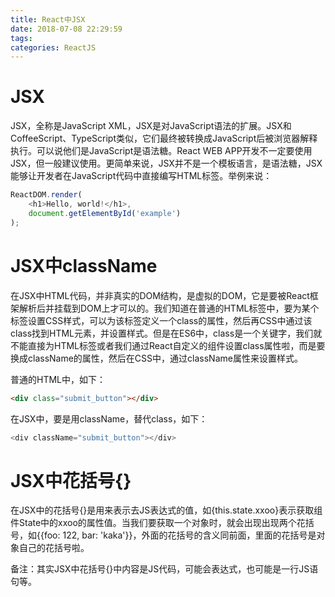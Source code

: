 ```yaml
---
title: React中JSX
date: 2018-07-08 22:29:59
tags:
categories: ReactJS
---
```


# JSX
JSX，全称是JavaScript XML，JSX是对JavaScript语法的扩展。JSX和CoffeeScript、TypeScript类似，它们最终被转换成JavaScript后被浏览器解释执行。可以说他们是JavaScript是语法糖。React WEB APP开发不一定要使用JSX，但一般建议使用。更简单来说，JSX并不是一个模板语言，是语法糖，JSX能够让开发者在JavaScript代码中直接编写HTML标签。举例来说：

```javascript
ReactDOM.render(
    <h1>Hello, world!</h1>,
    document.getElementById('example')
);
```

# JSX中className

在JSX中HTML代码，并非真实的DOM结构，是虚拟的DOM，它是要被React框架解析后并挂载到DOM上才可以的。我们知道在普通的HTML标签中，要为某个标签设置CSS样式，可以为该标签定义一个class的属性，然后再CSS中通过该class找到HTML元素，并设置样式。但是在ES6中，class是一个关键字，我们就不能直接为HTML标签或者我们通过React自定义的组件设置class属性啦，而是要换成className的属性，然后在CSS中，通过className属性来设置样式。

普通的HTML中，如下：

```html
<div class="submit_button"></div>
```

在JSX中，要是用className，替代class，如下：

```javascript
<div className="submit_button"></div>
```

# JSX中花括号{}

在JSX中的花括号{}是用来表示去JS表达式的值，如{this.state.xxoo}表示获取组件State中的xxoo的属性值。当我们要获取一个对象时，就会出现出现两个花括号，如{{foo: 122, bar: 'kaka'}}，外面的花括号的含义同前面，里面的花括号是对象自己的花括号啦。

备注：其实JSX中花括号{}中内容是JS代码，可能会表达式，也可能是一行JS语句等。

